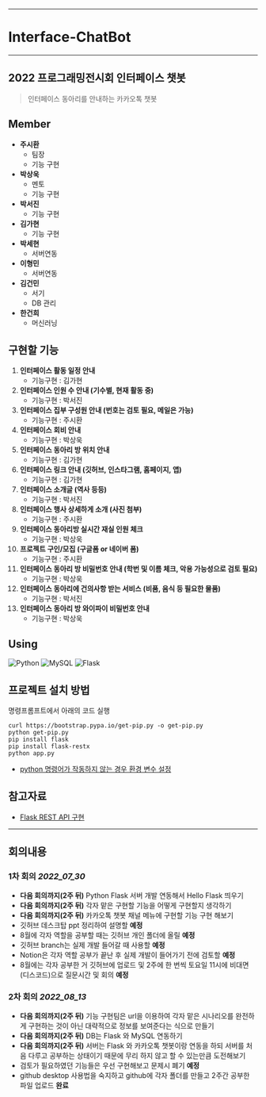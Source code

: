 ***
# __Interface-ChatBot__
***
## __2022 프로그래밍전시회 인터페이스 챗봇__

> 인터페이스 동아리를 안내하는 카카오톡 챗봇

## Member
* __주시환__
    - 팀장
    - 기능 구현
* __박상욱__
    - 멘토
    - 기능 구현
* __박서진__
    - 기능 구현
* __김가현__
    - 기능 구현
* __박세현__
    - 서버연동
* __이형민__
    - 서버연동
* __김건민__
    - 서기
    - DB 관리
* __한건희__
    - 머신러닝
## 구현할 기능
1. __인터페이스 활동 일정 안내__
    - 기능구현 : 김가현
2. __인터페이스 인원 수 안내 (기수별, 현재 활동 중)__
    - 기능구현 : 박서진
3. __인터페이스 집부 구성원 안내 (번호는 검토 필요, 메일은 가능)__
    - 기능구현 : 주시환
4. __인터페이스 회비 안내__
    - 기능구현 : 박상욱
5. __인터페이스 동아리 방 위치 안내__
    - 기능구현 : 김가현
6. __인터페이스 링크 안내 (깃허브, 인스타그램, 홈페이지, 앱)__
    - 기능구현 : 김가현
7. __인터페이스 소개글 (역사 등등)__
    - 기능구현 : 박서진
8. __인터페이스 행사 상세하게 소개 (사진 첨부)__
    - 기능구현 : 주시환
9. __인터페이스 동아리방 실시간 재실 인원 체크__
    - 기능구현 : 박상욱
10. __프로젝트 구인/모집 (구글폼 or 네이버 폼)__
    - 기능구현 : 주시환 
11. __인터페이스 동아리 방 비밀번호 안내 (학번 및 이름 체크, 악용 가능성으로 검토 필요)__
    - 기능구현 : 박상욱
12. __인터페이스 동아리에 건의사항 받는 서비스 (비품, 음식 등 필요한 물품)__
    - 기능구현 : 박서진
13. __인터페이스 동아리 방 와이파이 비밀번호 안내__
    - 기능구현 : 박상욱
    
## Using
![Python](https://img.shields.io/badge/python-3670A0?style=for-the-badge&logo=python&logoColor=ffdd54) 
![MySQL](https://img.shields.io/badge/mysql-%2300f.svg?style=for-the-badge&logo=mysql&logoColor=white)
![Flask](https://img.shields.io/badge/flask-000000.svg?style=for-the-badge&logo=flask&logoColor=white)

## 프로젝트 설치 방법

명령프롬프트에서 아래의 코드 실행
```
curl https://bootstrap.pypa.io/get-pip.py -o get-pip.py
python get-pip.py
pip install flask
pip install flask-restx
python app.py
```
* [python 명령어가 작동하지 않는 경우 환경 변수 설정][1]

[1]:https://wxmin.tistory.com/121

## 참고자료
* [Flask REST API 구현][1]

[1]:https://justkode.kr/python/flask-restapi-1

***
## 회의내용
### __1차 회의__ _2022_07_30_
- __다음 회의까지(2주 뒤)__ Python Flask 서버 개발 연동해서 Hello Flask 띄우기
- __다음 회의까지(2주 뒤)__ 각자 맡은 구현할 기능을 어떻게 구현할지 생각하기
- __다음 회의까지(2주 뒤)__ 카카오톡 챗봇 채널 메뉴에 구현할 기능 구현 해보기
- 깃허브 데스크탑 ppt 정리하여 설명할 __예정__
- 8월에 각자 역할을 공부할 때는 깃허브 개인 폴더에 올릴 __예정__
- 깃허브 branch는 실제 개발 들어갈 때 사용할 __예정__
- Notion은 각자 역할 공부가 끝난 후 실제 개발이 들어가기 전에 검토할 __예정__
- 8월에는  각자 공부한 거 깃허브에 업로드 및 2주에 한 번씩 토요일 11시에 비대면(디스코드)으로 질문시간 및 회의 __예정__

### __2차 회의__ _2022_08_13_
- __다음 회의까지(2주 뒤)__ 기능 구현팀은 url을 이용하여 각자 맡은 시나리오를 완전하게 구현하는 것이 아닌 대략적으로 정보를 보여준다는 식으로 만들기
- __다음 회의까지(2주 뒤)__ DB는 Flask 와 MySQL 연동하기
- __다음 회의까지(2주 뒤)__ 서버는 Flask 와 카카오톡 챗봇이랑 연동을 하되 서버를 처음 다루고 공부하는 상태이기 때문에 무리 하지 않고 할 수 있는만큼 도전해보기
- 검토가 필요하였던 기능들은 우선 구현해보고 문제시 폐기 __예정__
- github desktop 사용법을 숙지하고 github에 각자 폴더를 만들고 2주간 공부한 파일 업로드 __완료__
